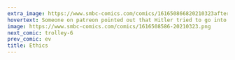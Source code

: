 ```yaml
---
extra_image: https://www.smbc-comics.com/comics/161650866820210323after.png
hovertext: Someone on patreon pointed out that Hitler tried to go into painting, and it's just ruined my whole point.
image: https://www.smbc-comics.com/comics/1616508586-20210323.png
next_comic: trolley-6
prev_comic: ev
title: Ethics
---
```


